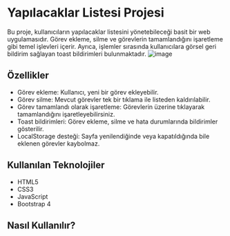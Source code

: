 # Yapılacaklar Listesi Projesi

Bu proje, kullanıcıların yapılacaklar listesini yönetebileceği basit bir web uygulamasıdır. Görev ekleme, silme ve görevlerin tamamlandığını işaretleme gibi temel işlevleri içerir. Ayrıca, işlemler sırasında kullanıcılara görsel geri bildirim sağlayan toast bildirimleri bulunmaktadır.
![image](https://github.com/user-attachments/assets/777225a1-012a-47c1-9047-2b6e09ebdd53)


## Özellikler

- Görev ekleme: Kullanıcı, yeni bir görev ekleyebilir.
- Görev silme: Mevcut görevler tek bir tıklama ile listeden kaldırılabilir.
- Görev tamamlandı olarak işaretleme: Görevlerin üzerine tıklayarak tamamlandığını işaretleyebilirsiniz.
- Toast bildirimleri: Görev ekleme, silme ve hata durumlarında bildirimler gösterilir.
- LocalStorage desteği: Sayfa yenilendiğinde veya kapatıldığında bile eklenen görevler kaybolmaz.

## Kullanılan Teknolojiler

- HTML5
- CSS3
- JavaScript
- Bootstrap 4

## Nasıl Kullanılır?

